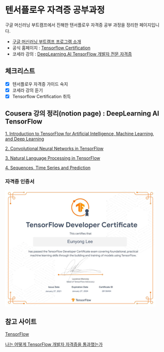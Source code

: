 # 텐서플로우 자격증 공부과정

구글 머신러닝 부트캠프에서 진해한 텐서플로우 자격증 공부 과정을 정리한 페이지입니다.

- [구글 머신러닝 부트캠프 프로그램 소개](https://docs.google.com/presentation/d/e/2PACX-1vTqC8kGhWnxrY8IpvuuKAKEWo2CIFLvtoKIFGaM2SIc1JGN2oi15xUYdvNf3in3xSrDmoMS19_g4tLK/pub?start=false&loop=false&delayms=3000&slide=id.g948e87720b_0_38)
- 공식 홈페이지 : [Tensorflow Certification](https://www.tensorflow.org/certificate?hl=ko)
- 코세라 강의 : [DeepLearning.AI TensorFlow 개발자 전문 자격증](https://www.coursera.org/professional-certificates/tensorflow-in-practice#courses)

## 체크리스트

- [x]  텐서플로우 자격증 가이드 숙지
- [x]  코세라 강의 듣기
- [x]  Tensorflow Certification 취득

## Cousera 강의 정리(notion page) : DeepLearning AI TensorFlow

[1. Introduction to TensorFlow for Artificial Intelligence, Machine Learning, and Deep Learning](https://www.notion.so/1-Introduction-to-TensorFlow-for-Artificial-Intelligence-Machine-Learning-and-Deep-Learning-12d0129f6aef42ac8d6791b4fef7c6b5)

[2. Convolutional Neural Networks in TensorFlow](https://www.notion.so/2-Convolutional-Neural-Networks-in-TensorFlow-3ae59fd3f9134ae387da0d364ce211c2)

[3. Natural Language Processing in TensorFlow](https://www.notion.so/3-Natural-Language-Processing-in-TensorFlow-ee7c9f2d57fe49e49f419a03552a2128)

[4. Sequences, Time Series and Prediction](https://www.notion.so/4-Sequences-Time-Series-and-Prediction-8f9b6fbff4f843398736fbf515082699)

### 자격증 인증서

![%E1%84%90%E1%85%A6%E1%86%AB%E1%84%89%E1%85%A5%E1%84%91%E1%85%B3%E1%86%AF%E1%84%85%E1%85%A9%E1%84%8B%E1%85%AE%20%E1%84%8C%E1%85%A1%E1%84%80%E1%85%A7%E1%86%A8%E1%84%8C%E1%85%B3%E1%86%BC%20%E1%84%80%E1%85%A9%E1%86%BC%E1%84%87%E1%85%AE%E1%84%80%E1%85%AA%E1%84%8C%E1%85%A5%E1%86%BC%206c023bab367246a881d029bb0aa7e758/Untitled.png](img/Untitled.png)

## 참고 사이트

[TensorFlow](https://www.tensorflow.org/)

[나는 어떻게 TensorFlow 개발자 자격증을 통과했는가](https://doooob.tistory.com/215)
